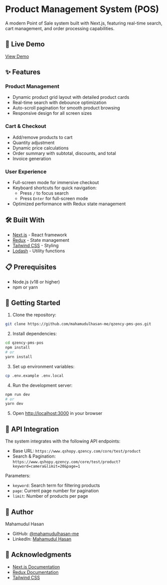 # Product Management System (POS)

A modern Point of Sale system built with Next.js, featuring real-time search, cart management, and order processing capabilities.

## 🚀 Live Demo

[View Demo](https://qzency-pms-pos.vercel.app/)

## ✨ Features

### Product Management

- Dynamic product grid layout with detailed product cards
- Real-time search with debounce optimization
- Auto-scroll pagination for smooth product browsing
- Responsive design for all screen sizes

### Cart & Checkout

- Add/remove products to cart
- Quantity adjustment
- Dynamic price calculations
- Order summary with subtotal, discounts, and total
- Invoice generation

### User Experience

- Full-screen mode for immersive checkout
- Keyboard shortcuts for quick navigation:
  - Press `/` to focus search
  - Press `Enter` for full-screen mode
- Optimized performance with Redux state management

## 🛠️ Built With

- [Next.js](https://nextjs.org/) - React framework
- [Redux](https://redux.js.org/) - State management
- [Tailwind CSS](https://tailwindcss.com/) - Styling
- [Lodash](https://lodash.com/) - Utility functions

## 📋 Prerequisites

- Node.js (v18 or higher)
- npm or yarn

## 🚀 Getting Started

1. Clone the repository:

```bash
git clone https://github.com/mahamudulhasan-me/qzency-pms-pos.git
```

2. Install dependencies:

```bash
cd qzency-pms-pos
npm install
# or
yarn install
```

3. Set up environment variables:

```bash
cp .env.example .env.local
```

4. Run the development server:

```bash
npm run dev
# or
yarn dev
```

5. Open [http://localhost:3000](http://localhost:3000) in your browser

## 🔄 API Integration

The system integrates with the following API endpoints:

- Base URL: `https://www.qshopy.qzency.com/core/test/product`
- Search & Pagination: `https://www.qshopy.qzency.com/core/test/product?keyword=camera&limit=20&page=1`

Parameters:

- `keyword`: Search term for filtering products
- `page`: Current page number for pagination
- `limit`: Number of products per page

## 👤 Author

Mahamudul Hasan

- GitHub: [@mahamudulhasan-me](https://github.com/mahamudulhasan-me/)
- LinkedIn: [Mahamudul Hasan](https://www.linkedin.com/in/mahamudulhasan-me/)

## 🙏 Acknowledgments

- [Next.js Documentation](https://nextjs.org/docs)
- [Redux Documentation](https://redux.js.org/)
- [Tailwind CSS](https://tailwindcss.com/)
